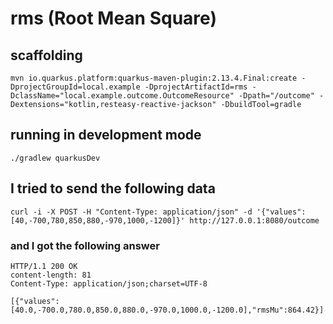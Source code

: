 # rms (Root Mean Square)

## scaffolding

```shell
mvn io.quarkus.platform:quarkus-maven-plugin:2.13.4.Final:create -DprojectGroupId=local.example -DprojectArtifactId=rms -DclassName="local.example.outcome.OutcomeResource" -Dpath="/outcome" -Dextensions="kotlin,resteasy-reactive-jackson" -DbuildTool=gradle
```

## running in development mode

```shell
./gradlew quarkusDev
```

## I tried to send the following data

```shell
curl -i -X POST -H "Content-Type: application/json" -d '{"values":[40,-700,780,850,880,-970,1000,-1200]}' http://127.0.0.1:8080/outcome
```

### and I got the following answer

```text
HTTP/1.1 200 OK
content-length: 81
Content-Type: application/json;charset=UTF-8

[{"values":[40.0,-700.0,780.0,850.0,880.0,-970.0,1000.0,-1200.0],"rmsMu":864.42}]
```
